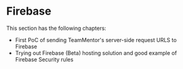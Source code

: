 # Firebase

This section has the following chapters:

* First PoC of sending TeamMentor's server-side request URLS to Firebase 
* Trying out Firebase (Beta) hosting solution and good example of Firebase Security rules 